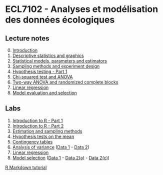 # ECL7102 - Analyses et modélisation des données écologiques

## Lecture notes

0. [Introduction](lecture_notes/0-Introduction.html)
1. [Descriptive statistics and graphics](lecture_notes/1-Descriptive_statistics.html)
2. [Statistical models, parameters and estimators](lecture_notes/2-Statistical_models.html)
3. [Sampling methods and experiment design](lecture_notes/3-Sampling_experiment_design.html)
4. [Hypothesis testing - Part 1](lecture_notes/4-Hypothesis_testing_Part1.html)
5. [Chi-squared test and ANOVA](lecture_notes/5-Chi2_ANOVA.html)
6. [Two-way ANOVA and randomized complete blocks](lecture_notes/6-Two_way_ANOVA.html)
7. [Linear regression](lecture_notes/7-Linear_regression.html)
8. [Model evaluation and selection](lecture_notes/8-Model_selection.html)


## Labs

1. [Introduction to R - Part 1](labs/1-IntroR_part1.html)
2. [Introduction to R - Part 2](labs/2-IntroR_part2.html)
3. [Estimation and sampling methods](labs/3R-Estimation_sampling.html)
4. [Hypothesis tests on the mean](labs/4R-Tests_mean.html)
5. [Contingency tables](labs/5-Contingency_tables.pdf)
6. [Analysis of variance](labs/6-ANOVA.pdf) ([Data 1](labs/sablefish.csv) - [Data 2](labs/woodstain.csv))
7. [Linear regression](labs/7-Linear_regression.html)
8. [Model selection](labs/8-Model_selection.pdf) ([Data 1](labs/environment.csv) - [Data 2(a)](labs/migration.csv) - [Data 2(c)](labs/migr_test.csv))

[R Markdown tutorial](labs/RMarkdown_tutorial.html)



